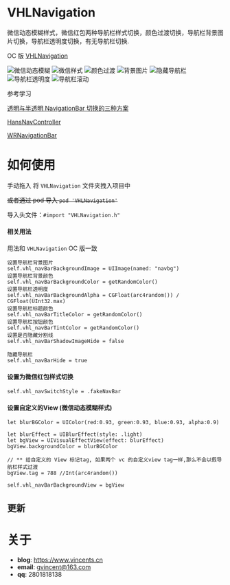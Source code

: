 # VHLNavigation

微信动态模糊样式，微信红包两种导航栏样式切换，颜色过渡切换，导航栏背景图片切换，导航栏透明度切换，有无导航栏切换.

OC 版 [VHLNavigation](https://github.com/huanglins/VHLNavigation)

![微信动态模糊](https://github.com/huanglins/VHLNavigation_Swift/raw/master/screenshots/自定义View.gif)
![微信样式](https://github.com/huanglins/VHLNavigation_Swift/raw/master/screenshots/微信样式.gif)
![颜色过渡](https://github.com/huanglins/VHLNavigation_Swift/raw/master/screenshots/颜色过渡.gif)
![背景图片](https://github.com/huanglins/VHLNavigation_Swift/raw/master/screenshots/背景图片.gif)
![隐藏导航栏](https://github.com/huanglins/VHLNavigation_Swift/raw/master/screenshots/隐藏导航栏.gif)
![导航栏透明度](https://github.com/huanglins/VHLNavigation_Swift/raw/master/screenshots/透明度.gif)
![导航栏滚动](https://github.com/huanglins/VHLNavigation_Swift/raw/master/screenshots/导航栏滚动.gif)

参考学习 

[透明与半透明 NavigationBar 切换的三种方案](http://www.jianshu.com/p/e3ca1b7b6cec)

[HansNavController](https://github.com/CrazyGitter/HansNavController)

[WRNavigationBar](https://github.com/wangrui460/WRNavigationBar)

# 如何使用
手动拖入 将 `VHLNavigation` 文件夹拽入项目中

~~或者通过 pod 导入 `pod 'VHLNavigation'`~~

导入头文件：`#import "VHLNavigation.h"`


#### 相关用法
用法和 `VHLNavigation` OC 版一致

```
设置导航栏背景图片
self.vhl_navBarBackgroundImage = UIImage(named: "navbg")
设置导航栏背景颜色
self.vhl_navBarBackgroundColor = getRandomColor()
设置导航栏透明度
self.vhl_navBarBackgroundAlpha = CGFloat(arc4random()) / CGFloat(UInt32.max)
设置导航栏标题颜色
self.vhl_navBarTitleColor = getRandomColor()
设置导航栏按钮颜色
self.vhl_navBarTintColor = getRandomColor()
设置是否隐藏分割线
self.vhl_navBarShadowImageHide = false

隐藏导航栏
self.vhl_navBarHide = true
```
#### 设置为微信红包样式切换
```
self.vhl_navSwitchStyle = .fakeNavBar
```

#### 设置自定义的View (微信动态模糊样式)
```
let blurBGColor = UIColor(red:0.93, green:0.93, blue:0.93, alpha:0.9)

let blurEffect = UIBlurEffect(style: .light)
let bgView = UIVisualEffectView(effect: blurEffect)
bgView.backgroundColor = blurBGColor

// ** 给自定义的 View 标记tag, 如果两个 vc 的自定义view tag一样,那么不会以假导航栏样式过渡
bgView.tag = 788 //Int(arc4random())

self.vhl_navBarBackgroundView = bgView
```

## 更新


# 关于
- **blog**: https://www.vincents.cn
- **email**: gvincent@163.com
- **qq**: 2801818138


